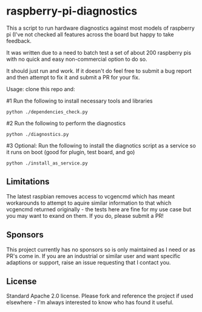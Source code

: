 # raspberry-pi-diagnostics
This a script to run hardware diagnostics against most models of raspberry pi (I've not checked all features across 
the board but happy to take feedback.

It was written due to a need to batch test a set of about 200 raspberry pis with no quick and easy non-commercial 
option to do so.

It should just run and work. If it doesn't do feel free to submit a bug report and then attempt to fix it and submit 
a PR for your fix.

Usage:
clone this repo and: 

#1 Run the following to install necessary tools and libraries
```
python ./dependencies_check.py
```

#2 Run the following to perform the diagnostics
```
python ./diagnostics.py
```

#3 Optional: Run the following to install the diagnotics script as a service
so it runs on boot (good for plugin, test board, and go)
```
python ./install_as_service.py
```

## Limitations
The latest raspbian removes access to vcgencmd which has meant workarounds to attempt to aquire similar information 
to that which vcgencmd returned originally - the tests here are fine for my use case but you may want to exand on them.
If you do, please submit a PR!

## Sponsors
This project currently has no sponsors so is only maintained as I need or as PR's come in. If you are an industrial 
or similar user and want specific adaptions or support, raise an issue requesting that I contact you.

## License
Standard Apache 2.0 license.
Please fork and reference the project if used elsewhere - I'm always interested to know who has found it useful. 